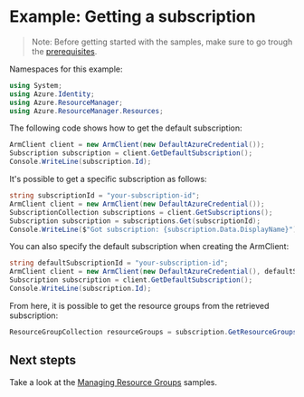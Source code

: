 # Example: Getting a subscription

>Note: Before getting started with the samples, make sure to go trough the [prerequisites](https://github.com/Azure/azure-sdk-for-net/tree/main/sdk/resourcemanager/Azure.ResourceManager#prerequisites).

Namespaces for this example:
```C# Snippet:Hello_World_Namespaces
using System;
using Azure.Identity;
using Azure.ResourceManager;
using Azure.ResourceManager.Resources;
```

The following code shows how to get the default subscription:

```C# Snippet:Hello_World_DefaultSubscription
ArmClient client = new ArmClient(new DefaultAzureCredential());
Subscription subscription = client.GetDefaultSubscription();
Console.WriteLine(subscription.Id);
```

It's possible to get a specific subscription as follows:

```C# Snippet:Hello_World_SpecificSubscription
string subscriptionId = "your-subscription-id";
ArmClient client = new ArmClient(new DefaultAzureCredential());
SubscriptionCollection subscriptions = client.GetSubscriptions();
Subscription subscription = subscriptions.Get(subscriptionId);
Console.WriteLine($"Got subscription: {subscription.Data.DisplayName}");
```

You can also specify the default subscription when creating the ArmClient:

```C# Snippet:Hello_World_SpecifyDefaultSubscription
string defaultSubscriptionId = "your-subscription-id";
ArmClient client = new ArmClient(new DefaultAzureCredential(), defaultSubscriptionId);
Subscription subscription = client.GetDefaultSubscription();
Console.WriteLine(subscription.Id);
```

From here, it is possible to get the resource groups from the retrieved subscription:

```C# Snippet:Hello_World_ResourceGroupCollection
ResourceGroupCollection resourceGroups = subscription.GetResourceGroups();
```

## Next stepts
Take a look at the [Managing Resource Groups](https://github.com/Azure/azure-sdk-for-net/blob/main/sdk/resourcemanager/Azure.ResourceManager/samples/Sample2_ManagingResourceGroups.md) samples.
